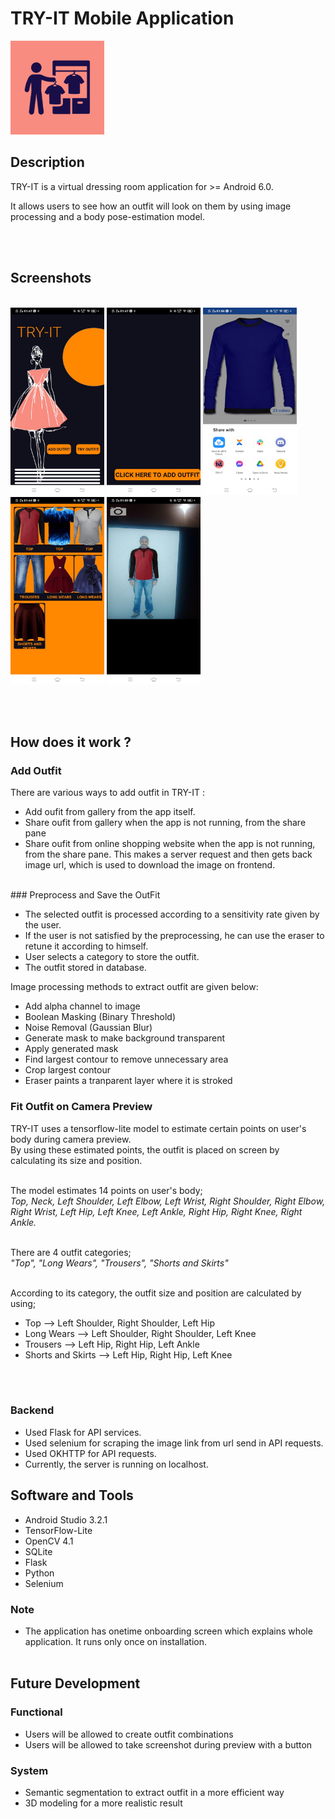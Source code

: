 # TRY-IT Mobile Application
<img src="https://github.com/AnandShivansh/TRY-IT/blob/master/app/src/main/ic_launcher-playstore.png" height=150 width=150>


## Description
TRY-IT is a virtual dressing room application for >= Android 6.0.

It allows users to see how an outfit will look on them by using image processing and a body pose-estimation model.

<br/><br/>
## Screenshots
<br>  <img src="https://github.com/AnandShivansh/TRY-IT/blob/master/Screenshots/MainPage.jpeg" height=300 width=150>
 <img src="https://github.com/AnandShivansh/TRY-IT/blob/master/Screenshots/AddOutFit_from_gallery.jpeg" height=300 width=150>
<img src="https://github.com/AnandShivansh/TRY-IT/blob/master/Screenshots/Share_from_online_store.jpeg" height=300 width=150>
<img src="https://github.com/AnandShivansh/TRY-IT/blob/master/Screenshots/Select_outfit.jpeg" height=300 width=150>
<img src="https://github.com/AnandShivansh/TRY-IT/blob/master/Screenshots/Camera_Preview.jpeg" height=300 width=150></br>

<br/><br/>
## How does it work ?
### Add Outfit
There are various ways to add outfit in TRY-IT : <br/>
<ul>
<li>Add oufit from gallery from the app itself.</li>
<li>Share oufit from gallery when the app is not running, from the share pane</li>
<li>Share oufit from online shopping website when the app is not running, from the share pane. This makes a server request and then gets back image url, which is used to download the image on frontend.</li>
</ul><br/>
### Preprocess and Save the OutFit
<ul>
<li>The selected outfit is processed according to a sensitivity rate given by the user.</li>
<li>If the user is not satisfied by the preprocessing, he can use the eraser to retune it according to himself.</li>
<li>User selects a category to store the outfit.</li>
<li>The outfit stored in database.</li>
</ul>

Image processing methods to extract outfit are given below:
<ul>
 <li>Add alpha channel to image</li>
 <li>Boolean Masking (Binary Threshold)</li>
 <li>Noise Removal (Gaussian Blur)</li>
 <li>Generate mask to make background transparent</li>
 <li>Apply generated mask</li>
 <li>Find largest contour to remove unnecessary area</li>
 <li>Crop largest contour</li>
 <li>Eraser paints a tranparent layer where it is stroked</li>
 </ul>

### Fit Outfit on Camera Preview
TRY-IT uses a tensorflow-lite model to estimate certain points on user's body during camera preview.<br/> 
By using these estimated points, the outfit is placed on screen by calculating its size and position.<br/><br/>


The model estimates 14 points on user's body;<br/> 
_Top, Neck, Left Shoulder, Left Elbow, Left Wrist, Right Shoulder, Right Elbow, Right Wrist, Left Hip, Left Knee, Left Ankle, Right Hip, Right Knee, Right Ankle._<br/><br/>


There are 4 outfit categories;<br/>
_"Top", "Long Wears", "Trousers", "Shorts and Skirts"_
<br/><br/>

According to its category, the outfit size and position are calculated by using;<br/>
* Top --> Left Shoulder, Right Shoulder, Left Hip
* Long Wears --> Left Shoulder, Right Shoulder, Left Knee
* Trousers --> Left Hip, Right Hip, Left Ankle
* Shorts and Skirts --> Left Hip, Right Hip, Left Knee


<br/><br/>
### Backend
* Used Flask for API services.
* Used selenium for scraping the image link from url send in API requests.
* Used OKHTTP for API requests.
* Currently, the server is running on localhost.

## Software and Tools
* Android Studio 3.2.1
* TensorFlow-Lite
* OpenCV 4.1
* SQLite
* Flask
* Python
* Selenium


### Note
* The application has onetime onboarding screen which explains whole application. It runs only once on installation.
<br/><br/>

## Future Development
  ### Functional
  * Users will be allowed to create outfit combinations
  * Users will be allowed to take screenshot during preview with a button

  ### System
  * Semantic segmentation to extract outfit in a more efficient way
  * 3D modeling for a more realistic result
